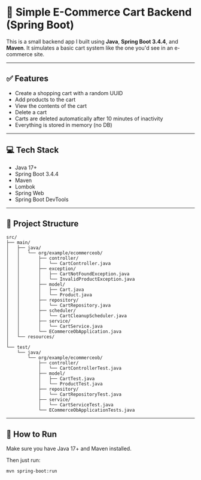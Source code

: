 # 🛒 Simple E-Commerce Cart Backend (Spring Boot)

This is a small backend app I built using **Java**, **Spring Boot 3.4.4**, and **Maven**. It simulates a basic cart system like the one you'd see in an e-commerce site.

---

## ✅ Features

- Create a shopping cart with a random UUID
- Add products to the cart
- View the contents of the cart
- Delete a cart
- Carts are deleted automatically after 10 minutes of inactivity
- Everything is stored in memory (no DB)

---

## 💻 Tech Stack

- Java 17+
- Spring Boot 3.4.4
- Maven
- Lombok
- Spring Web
- Spring Boot DevTools

---

## 📂 Project Structure

```
src/
├── main/
│   ├── java/
│   │   └── org/example/ecommerceob/
│   │       ├── controller/
│   │       │   └── CartController.java
│   │       ├── exception/
│   │       │   ├── CartNotFoundException.java
│   │       │   └── InvalidProductException.java
│   │       ├── model/
│   │       │   ├── Cart.java
│   │       │   └── Product.java
│   │       ├── repository/
│   │       │   └── CartRepository.java
│   │       ├── scheduler/
│   │       │   └── CartCleanupScheduler.java
│   │       ├── service/
│   │       │   └── CartService.java
│   │       └── ECommerceObApplication.java
│   └── resources/
│
└── test/
    └── java/
        └── org/example/ecommerceob/
            ├── controller/
            │   └── CartControllerTest.java
            ├── model/
            │   ├── CartTest.java
            │   └── ProductTest.java
            ├── repository/
            │   └── CartRepositoryTest.java
            ├── service/
            │   └── CartServiceTest.java
            └── ECommerceObApplicationTests.java
```

---

## 🚀 How to Run

Make sure you have Java 17+ and Maven installed.

Then just run:

```bash
mvn spring-boot:run
